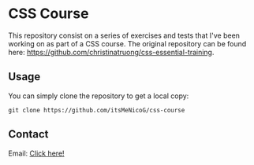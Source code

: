 # CSS Course

This repository consist on a series of exercises and tests that I've been working on as part of a CSS course. The original repository can be found here: https://github.com/christinatruong/css-essential-training. 

## Usage

You can simply clone the repository to get a local copy:

```git
git clone https://github.com/itsMeNicoG/css-course
```

## Contact

Email: [Click here!](mailto:nicolasgongora28@gmail.com?subject=[GitHub])
